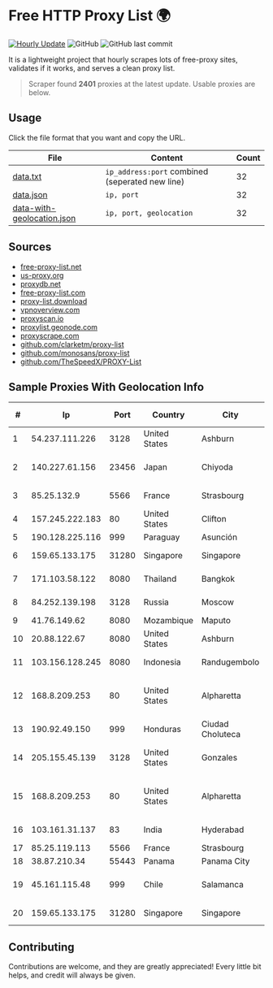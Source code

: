 
# Free HTTP Proxy List 🌍

[![Hourly Update](https://github.com/mertguvencli/http-proxy-list/actions/workflows/main.yml/badge.svg?branch=main)](https://github.com/mertguvencli/http-proxy-list/actions/workflows/main.yml)
![GitHub](https://img.shields.io/github/license/mertguvencli/http-proxy-list)
![GitHub last commit](https://img.shields.io/github/last-commit/mertguvencli/http-proxy-list)

It is a lightweight project that hourly scrapes lots of free-proxy sites, validates if it works, and serves a clean proxy list.


> Scraper found **2401** proxies at the latest update. Usable proxies are below.

## Usage

Click the file format that you want and copy the URL.


|File|Content|Count|
|----|-------|-----|
|[data.txt](https://raw.githubusercontent.com/mertguvencli/http-proxy-list/main/proxy-list/data.txt)|`ip_address:port` combined (seperated new line)|32|
|[data.json](https://raw.githubusercontent.com/mertguvencli/http-proxy-list/main/proxy-list/data.json)|`ip, port`|32|
|[data-with-geolocation.json](https://raw.githubusercontent.com/mertguvencli/http-proxy-list/main/proxy-list/data-with-geolocation.json)|`ip, port, geolocation`|32|

## Sources

* [free-proxy-list.net](https://free-proxy-list.net)
* [us-proxy.org](https://www.us-proxy.org)
* [proxydb.net](http://proxydb.net)
* [free-proxy-list.com](https://free-proxy-list.com/?page=&port=&type%5B%5D=http&type%5B%5D=https&up_time=0&search=Search)
* [proxy-list.download](https://www.proxy-list.download/HTTP)
* [vpnoverview.com](https://vpnoverview.com/privacy/anonymous-browsing/free-proxy-servers)
* [proxyscan.io](https://www.proxyscan.io)
* [proxylist.geonode.com](https://proxylist.geonode.com/api/proxy-list?limit=300&page=1&sort_by=lastChecked&sort_type=desc&protocols=http,https)
* [proxyscrape.com](https://api.proxyscrape.com/v2/?request=displayproxies&protocol=http&timeout=10000&country=all&ssl=all&anonymity=all)
* [github.com/clarketm/proxy-list](https://raw.githubusercontent.com/clarketm/proxy-list/master/proxy-list-raw.txt)
* [github.com/monosans/proxy-list](https://raw.githubusercontent.com/monosans/proxy-list/main/proxies/http.txt)
* [github.com/TheSpeedX/PROXY-List](https://raw.githubusercontent.com/TheSpeedX/PROXY-List/master/http.txt)


## Sample Proxies With Geolocation Info

|#|Ip|Port|Country|City|Internet Service Provider|
|-|--|----|-------|----|-------------------------|
|1|54.237.111.226|3128|United States|Ashburn|Amazon.com, Inc.|
|2|140.227.61.156|23456|Japan|Chiyoda|NTT PC Communications, Inc.|
|3|85.25.132.9|5566|France|Strasbourg|Host Europe GmbH|
|4|157.245.222.183|80|United States|Clifton|DigitalOcean, LLC|
|5|190.128.225.116|999|Paraguay|Asunción|Telecel S.A.|
|6|159.65.133.175|31280|Singapore|Singapore|DigitalOcean, LLC|
|7|171.103.58.122|8080|Thailand|Bangkok|True Internet Co., Ltd.|
|8|84.252.139.198|3128|Russia|Moscow|Yandex.Cloud LLC|
|9|41.76.149.62|8080|Mozambique|Maputo|VM  S.A|
|10|20.88.122.67|8080|United States|Ashburn|Microsoft Corporation|
|11|103.156.128.245|8080|Indonesia|Randugembolo|PT Skynet Lintas Nusantara|
|12|168.8.209.253|80|United States|Alpharetta|Board of Regents of the University System of Georgia|
|13|190.92.49.150|999|Honduras|Ciudad Choluteca|Cablecolor S.A.|
|14|205.155.45.139|3128|United States|Gonzales|California State University Network|
|15|168.8.209.253|80|United States|Alpharetta|Board of Regents of the University System of Georgia|
|16|103.161.31.137|83|India|Hyderabad|Venkata Sai Internet Pvt. Ltd|
|17|85.25.119.113|5566|France|Strasbourg|BSB-SERVICE|
|18|38.87.210.34|55443|Panama|Panama City|Gold Data C.A.|
|19|45.161.115.48|999|Chile|Salamanca|Servicios E Inversiones Villasolis Ltda.|
|20|159.65.133.175|31280|Singapore|Singapore|DigitalOcean, LLC|



## Contributing

Contributions are welcome, and they are greatly appreciated! Every
little bit helps, and credit will always be given.

